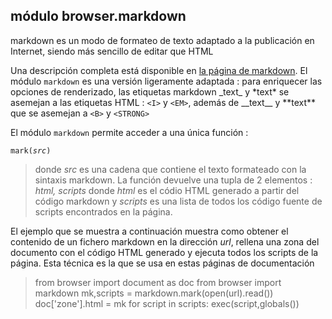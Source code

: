 módulo **browser.markdown**
---------------------------

markdown es un modo de formateo de texto adaptado a la publicación en Internet, siendo más sencillo de editar que HTML

Una descripción completa está disponible en [la página de markdown](http://daringfireball.net/projects/markdown/). El módulo `markdown` es una versión ligeramente adaptada : para enriquecer las opciones de renderizado, las etiquetas markdown \_text\_ y \*text\* se asemejan a las etiquetas HTML : `<I>` y `<EM>`, además de \_\_text\_\_ y \*\*text\*\* que se asemejan a `<B>` y `<STRONG>`

El módulo `markdown` permite acceder a una única función : 

<code>mark(_src_)</code> 

>donde *src* es una cadena que contiene el texto formateado con la sintaxis markdown. La función devuelve una tupla de 2 elementos : *html, scripts* donde *html* es el códio HTML generado a partir del código markdown y *scripts* es una lista de todos los código fuente de scripts encontrados en la página.

El ejemplo que se muestra a continuación muestra como obtener el contenido de un fichero markdown en la dirección _url_, rellena una zona del documento con el código HTML generado y ejecuta todos los scripts de la página. Esta técnica es la que se usa en estas páginas de documentación

<blockquote>
    from browser import document as doc
    from browser import markdown
    mk,scripts = markdown.mark(open(url).read())
    doc['zone'].html = mk
    for script in scripts:
        exec(script,globals())
</blockquote>
